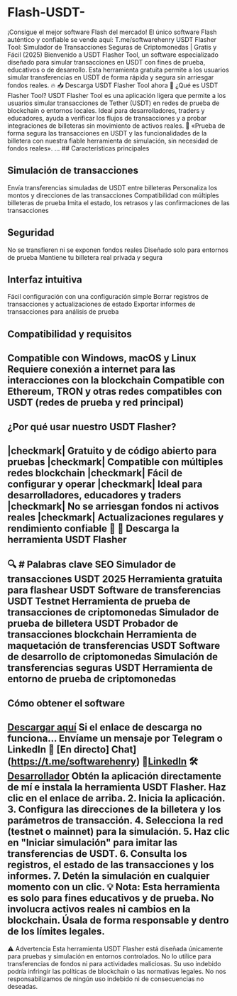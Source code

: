 # Flash-USDT-
¡Consigue el mejor software Flash del mercado! El único software Flash auténtico y confiable se vende aquí: T.me/softwarehenry
USDT Flasher Tool: Simulador de Transacciones Seguras de Criptomonedas | Gratis y Fácil (2025)
Bienvenido a USDT Flasher Tool, un software especializado diseñado para simular transacciones en USDT con fines de prueba, educativos o de desarrollo. Esta herramienta gratuita permite a los usuarios simular transferencias en USDT de forma rápida y segura sin arriesgar fondos reales.
🔥 📥 Descarga USDT Flasher Tool ahora
🎩 ¿Qué es USDT Flasher Tool?
USDT Flasher Tool es una aplicación ligera que permite a los usuarios simular transacciones de Tether (USDT) en redes de prueba de blockchain o entornos locales. Ideal para desarrolladores, traders y educadores, ayuda a verificar los flujos de transacciones y a probar integraciones de billeteras sin movimiento de activos reales.
🧠 «Prueba de forma segura las transacciones en USDT y las funcionalidades de la billetera con nuestra fiable herramienta de simulación, sin necesidad de fondos reales».
... ## Características principales
## Simulación de transacciones
Envía transferencias simuladas de USDT entre billeteras
Personaliza los montos y direcciones de las transacciones
Compatibilidad con múltiples billeteras de prueba
Imita el estado, los retrasos y las confirmaciones de las transacciones
## Seguridad
No se transfieren ni se exponen fondos reales
Diseñado solo para entornos de prueba
Mantiene tu billetera real privada y segura
## Interfaz intuitiva
Fácil configuración con una configuración simple
Borrar registros de transacciones y actualizaciones de estado
Exportar informes de transacciones para análisis de prueba
## Compatibilidad y requisitos
Compatible con Windows, macOS y Linux
Requiere conexión a internet para las interacciones con la blockchain
Compatible con Ethereum, TRON y otras redes compatibles con USDT (redes de prueba y red principal)
---
## ¿Por qué usar nuestro USDT Flasher?
|checkmark| Gratuito y de código abierto para pruebas
|checkmark| Compatible con múltiples redes blockchain
|checkmark| Fácil de configurar y operar
|checkmark| Ideal para desarrolladores, educadores y traders
|checkmark| No se arriesgan fondos ni activos reales
|checkmark| Actualizaciones regulares y rendimiento confiable
🔗 🚀 Descarga la herramienta USDT Flasher
---
🔍 # Palabras clave SEO
Simulador de transacciones USDT 2025
Herramienta gratuita para flashear USDT
Software de transferencias USDT Testnet
Herramienta de prueba de transacciones de criptomonedas
Simulador de prueba de billetera USDT
Probador de transacciones blockchain
Herramienta de maquetación de transferencias USDT
Software de desarrollo de criptomonedas
Simulación de transferencias seguras USDT
Herramienta de entorno de prueba de criptomonedas
---
## Cómo obtener el software
[Descargar aquí](https://t.me/softwarehenry)
Si el enlace de descarga no funciona...
Envíame un mensaje por Telegram o LinkedIn
📨 [En directo] Chat](https://t.me/softwarehenry)
📨[LinkedIn](https://www.linkedin.com/in/henry-philip-301487297?trk=contact-info)
🛠️[Desarrollador](https://t.me/softwarehenry)
Obtén la aplicación directamente de mí e instala la herramienta USDT Flasher. Haz clic en el enlace de arriba. 2. Inicia la aplicación. 3. Configura las direcciones de la billetera y los parámetros de transacción. 4. Selecciona la red (testnet o mainnet) para la simulación. 5. Haz clic en "Iniciar simulación" para imitar las transferencias de USDT. 6. Consulta los registros, el estado de las transacciones y los informes. 7. Detén la simulación en cualquier momento con un clic.
💡 Nota: Esta herramienta es solo para fines educativos y de prueba. No involucra activos reales ni cambios en la blockchain. Úsala de forma responsable y dentro de los límites legales.
---
⚠️ Advertencia
Esta herramienta USDT Flasher está diseñada únicamente para pruebas y simulación en entornos controlados. No lo utilice para transferencias de fondos ni para actividades maliciosas. Su uso indebido podría infringir las políticas de blockchain o las normativas legales. No nos responsabilizamos de ningún uso indebido ni de consecuencias no deseadas.
